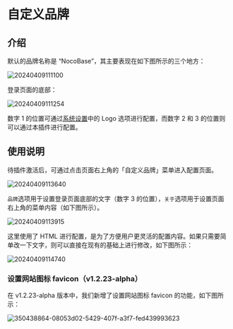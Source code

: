 # 自定义品牌

<PluginInfo commercial="true" name="custom-brand"></PluginInfo>

## 介绍

默认的品牌名称是 “NocoBase”，其主要表现在如下图所示的三个地方：

![20240409111100](https://static-docs.nocobase.com/20240409111100.png)

登录页面的底部：

![20240409111254](https://static-docs.nocobase.com/20240409111254.png)

数字 1 的位置可通过[系统设置](/handbook/system-settings)中的 Logo 选项进行配置，而数字 2 和 3 的位置则可以通过本插件进行配置。

## 使用说明

待插件激活后，可通过点击页面右上角的「自定义品牌」菜单进入配置页面。

![20240409113640](https://static-docs.nocobase.com/20240409113640.png)

`品牌`选项用于设置登录页面底部的文字（数字 3 的位置），`关于`选项用于设置页面右上角的菜单内容（如下图所示）。

![20240409113915](https://static-docs.nocobase.com/20240409113915.png)

这里使用了 HTML 进行配置，是为了方便用户更灵活的配置内容。如果只需要简单改一下文字，则可以直接在现有的基础上进行修改，如下图所示：

![20240409114740](https://static-docs.nocobase.com/20240409114740.png)

### 设置网站图标 favicon（v1.2.23-alpha）

在 v1.2.23-alpha 版本中，我们新增了设置网站图标 favicon 的功能，如下图所示：

![350438864-08053d02-5429-407f-a3f7-fed439993623](https://static-docs.nocobase.com/350438864-08053d02-5429-407f-a3f7-fed439993623.gif)
